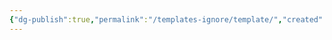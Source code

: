 ```yaml
---
{"dg-publish":true,"permalink":"/templates-ignore/template/","created":"2024-03-31T22:08:21.596+07:00","updated":"2024-03-31T22:08:25.900+07:00"}
---
```


